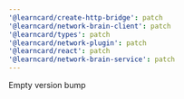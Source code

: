 ```yaml
---
'@learncard/create-http-bridge': patch
'@learncard/network-brain-client': patch
'@learncard/types': patch
'@learncard/network-plugin': patch
'@learncard/react': patch
'@learncard/network-brain-service': patch
---
```


Empty version bump
